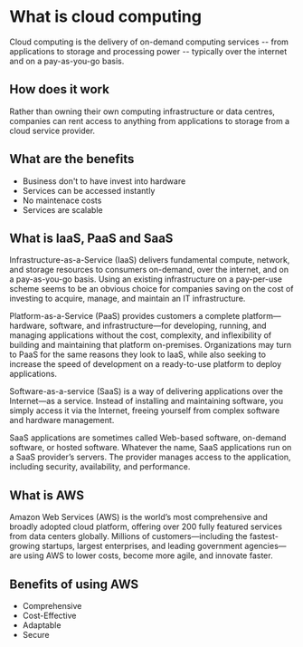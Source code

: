 # What is cloud computing

Cloud computing is the delivery of on-demand computing services -- from applications to storage and processing power -- typically over the internet and on a pay-as-you-go basis.

## How does it work

Rather than owning their own computing infrastructure or data centres, companies can rent access to anything from applications to storage from a cloud service provider.

## What are the benefits

- Business don't to have invest into hardware
- Services can be accessed instantly 
- No maintenace costs
- Services are scalable 

## What is IaaS, PaaS and SaaS

Infrastructure-as-a-Service (IaaS) delivers fundamental compute, network, and storage resources to consumers on-demand, over the internet, and on a pay-as-you-go basis. Using an existing infrastructure on a pay-per-use scheme seems to be an obvious choice for companies saving on the cost of investing to acquire, manage, and maintain an IT infrastructure. 

Platform-as-a-Service (PaaS) provides customers a complete platform—hardware, software, and infrastructure—for developing, running, and managing applications without the cost, complexity, and inflexibility of building and maintaining that platform on-premises. Organizations may turn to PaaS for the same reasons they look to IaaS, while also seeking to increase the speed of development on a ready-to-use platform to deploy applications.

Software-as-a-service (SaaS) is a way of delivering applications over the Internet—as a service. Instead of installing and maintaining software, you simply access it via the Internet, freeing yourself from complex software and hardware management.

SaaS applications are sometimes called Web-based software, on-demand software, or hosted software. Whatever the name, SaaS applications run on a SaaS provider’s servers. The provider manages access to the application, including security, availability, and performance.

## What is AWS

Amazon Web Services (AWS) is the world’s most comprehensive and broadly adopted cloud platform, offering over 200 fully featured services from data centers globally. Millions of customers—including the fastest-growing startups, largest enterprises, and leading government agencies—are using AWS to lower costs, become more agile, and innovate faster.

## Benefits of using AWS

- Comprehensive
- Cost-Effective
- Adaptable
- Secure

